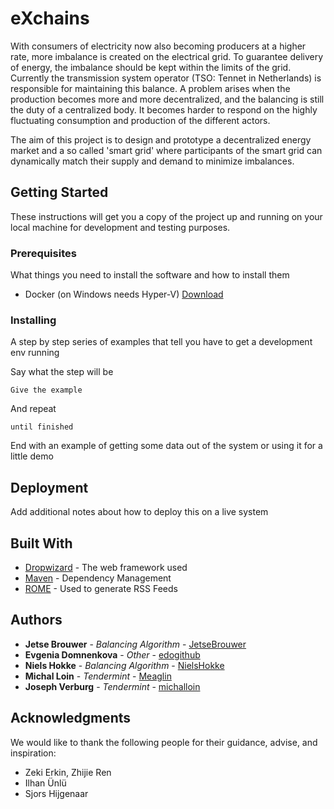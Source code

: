 # eXchains

With consumers of electricity now also becoming producers at a higher rate, more imbalance is created on the electrical grid. To guarantee delivery of energy, the imbalance should be kept within the limits of the grid. Currently the transmission system operator (TSO: Tennet in Netherlands) is responsible for maintaining this balance. A problem arises when the production becomes more and more decentralized, and the balancing is still the duty of a centralized body. It becomes harder to respond on the highly fluctuating consumption and production of the different actors.

The aim of this project is to design and prototype a decentralized energy market and a so called 'smart grid' where participants of the smart grid can dynamically match their supply and demand to minimize imbalances.

## Getting Started

These instructions will get you a copy of the project up and running on your local machine for development and testing purposes.

### Prerequisites

What things you need to install the software and how to install them

* Docker (on Windows needs Hyper-V) [Download](https://docs.docker.com/install/#supported-platforms)

### Installing

A step by step series of examples that tell you have to get a development env running

Say what the step will be

```
Give the example
```

And repeat

```
until finished
```

End with an example of getting some data out of the system or using it for a little demo


## Deployment

Add additional notes about how to deploy this on a live system

## Built With

* [Dropwizard](http://www.dropwizard.io/1.0.2/docs/) - The web framework used
* [Maven](https://maven.apache.org/) - Dependency Management
* [ROME](https://rometools.github.io/rome/) - Used to generate RSS Feeds


## Authors

* **Jetse Brouwer** - *Balancing Algorithm* - [JetseBrouwer](https://github.com/JetseBrouwer)
* **Evgenia Domnenkova** - *Other* - [edogithub](https://github.com/edogithub)
* **Niels Hokke** - *Balancing Algorithm* - [NielsHokke](https://github.com/NielsHokke)
* **Michal Loin** - *Tendermint* - [Meaglin](https://github.com/Meaglin)
* **Joseph Verburg** - *Tendermint* - [michalloin](https://github.com/michalloin)

## Acknowledgments

We would like to thank the following people for their guidance, advise, and inspiration:

* Zeki Erkin, Zhijie Ren
* Ilhan Ünlü
* Sjors Hijgenaar
